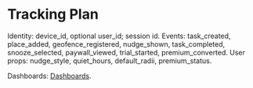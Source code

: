 # Tracking Plan

Identity: device_id, optional user_id; session id.
Events: task_created, place_added, geofence_registered, nudge_shown, task_completed, snooze_selected, paywall_viewed, trial_started, premium_converted.
User props: nudge_style, quiet_hours, default_radii, premium_status.

Dashboards: [Dashboards](./Dashboards.md).